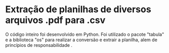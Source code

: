 # Extração de planilhas de diversos arquivos .pdf para .csv

O código inteiro foi desenvolvido em Python. Foi utilizado o pacote "tabula" e a biblioteca "os" para realizar a conversão e extrair a planilha, alem de princípios de responsabilidade . 



